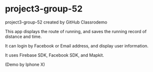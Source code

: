 # project3-group-52
project3-group-52 created by GitHub Classrodemo 

This app displays the route of running, and saves the running record of distance and time.

It can login by Facebook or Email address, and display user information.

It uses Firebase SDK, Facebook SDK, and Mapkit. 

(Demo by Iphone X)
